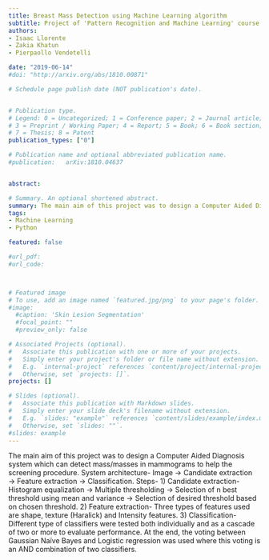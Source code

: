 ```yaml
---
title: Breast Mass Detection using Machine Learning algorithm
subtitle: Project of 'Pattern Recognition and Machine Learning' course  (​ Master's Second Semester at University of Cassino, June 2019) 
authors:
- Isaac Llorente
- Zakia Khatun
- Pierpaollo Vendetelli

date: "2019-06-14"
#doi: "http://arxiv.org/abs/1810.00871"

# Schedule page publish date (NOT publication's date).


# Publication type.
# Legend: 0 = Uncategorized; 1 = Conference paper; 2 = Journal article;
# 3 = Preprint / Working Paper; 4 = Report; 5 = Book; 6 = Book section;
# 7 = Thesis; 8 = Patent
publication_types: ["0"]

# Publication name and optional abbreviated publication name.
#publication: 	arXiv:1810.04637


abstract: 

# Summary. An optional shortened abstract.
summary: The main aim of this project was to design a Computer Aided Diagnosis system which can detect mass/masses in mammograms to help the screening procedure. System architecture- Image → Candidate extraction → Feature extraction → Classification. Steps- 1) Candidate extraction- Histogram equalization → Multiple thresholding → Selection of n best threshold using mean and variance → Selection of desired threshold based on chosen threshold. 2) Feature extraction- Three types of features used are shape, texture (Haralick) and Intensity features. 3) Classification- Different type of classifiers were tested both individually and as a cascade of two or more to evaluate performance. At the end, the voting between Gaussian Naïve Bayes and Logistic regression was used where this voting is an AND combination of two classifiers.
tags:
- Machine Learning
- Python 

featured: false

#url_pdf:
#url_code: 



# Featured image
# To use, add an image named `featured.jpg/png` to your page's folder.
#image:
  #caption: 'Skin Lesion Segmentation'
  #focal_point: ""
  #preview_only: false

# Associated Projects (optional).
#   Associate this publication with one or more of your projects.
#   Simply enter your project's folder or file name without extension.
#   E.g. `internal-project` references `content/project/internal-project/index.md`.
#   Otherwise, set `projects: []`.
projects: []

# Slides (optional).
#   Associate this publication with Markdown slides.
#   Simply enter your slide deck's filename without extension.
#   E.g. `slides: "example"` references `content/slides/example/index.md`.
#   Otherwise, set `slides: ""`.
#slides: example
---
```


The main aim of this project was to design a Computer Aided Diagnosis system which can detect mass/masses in mammograms to help the screening procedure. System architecture- Image → Candidate extraction → Feature extraction → Classification. Steps- 1) Candidate extraction- Histogram equalization → Multiple thresholding → Selection of n best threshold using mean and variance → Selection of desired threshold based on chosen threshold. 2) Feature extraction- Three types of features used are shape, texture (Haralick) and Intensity features. 3) Classification- Different type of classifiers were tested both individually and as a cascade of two or more to evaluate performance. At the end, the voting between Gaussian Naïve Bayes and Logistic regression was used where this voting is an AND combination of two classifiers.


